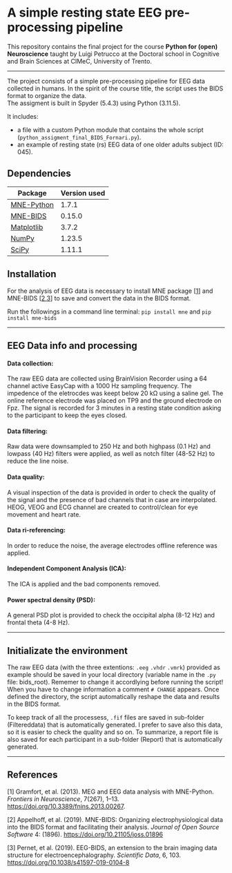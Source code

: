# A simple resting state EEG pre-processing pipeline

This repository contains the final project for the course **Python for (open) Neuroscience** taught by Luigi Petrucco at the Doctoral school in Cognitive and Brain Sciences at CIMeC, University of Trento.

***
The project consists of a simple pre-processing pipeline for EEG data collected in humans. In the spirit of the course title, the script uses the BIDS format to organize the data.  
The assigment is built in Spyder (5.4.3) using Python (3.11.5).

It includes:
- a file with a custom Python module that contains the whole script (`python_assigment_final_BIDS_Fornari.py`).
- an example of resting state (rs) EEG data of one older adults subject (ID: 045).

## Dependencies

| Package   | Version used | 
|-----------|--------------|
| [MNE-Python](https://mne.tools/stable/index.html)     | 1.7.1        | 
| [MNE-BIDS](https://mne.tools/mne-bids/stable/index.html)  | 0.15.0       |
| [Matplotlib](https://matplotlib.org/)| 3.7.2        |
| [NumPy](https://numpy.org/)    | 1.23.5       | 
| [SciPy](https://scipy.org/)    | 1.11.1       |


## Installation

For the analysis of EEG data is necessary to install MNE package [[1](https://doi.org/10.3389/fnins.2013.00267)] and MNE-BIDS [[2](https://doi.org/10.21105/joss.01896),[3](https://doi.org/10.1038/s41597-019-0104-8)] to save and convert the data in the BIDS format.

Run the followings in a command line terminal: `pip install mne` and `pip install mne-bids`

***

## EEG Data info and processing 

#### Data collection:
The raw EEG data are collected using BrainVision Recorder using a 64 channel active EasyCap with a 1000 Hz sampling frequency. The impedence of the eletrocdes was keept below 20 kΩ using a saline gel.
The online reference electrode was placed on TP9 and the ground electrode on Fpz.
The signal is recorded for 3 minutes in a resting state condition asking to the participant to keep the eyes closed.

#### Data filtering:
Raw data were downsampled to 250 Hz and both highpass (0.1 Hz) and lowpass (40 Hz) filters were applied, as well as notch filter (48-52 Hz) to reduce the line noise.

#### Data quality:
A visual inspection of the data is provided in order to check the quality of the signal and the presence of bad channels that in case are interpolated. HEOG, VEOG and ECG channel are created to control/clean for eye movement and heart rate.

#### Data ri-referencing:
In order to reduce the noise, the average electrodes offline reference was applied.

#### Independent Component Analysis (ICA):
The ICA is applied and the bad components removed.

#### Power spectral density (PSD):
A general PSD plot is provided to check the occipital alpha (8-12 Hz) and frontal theta (4-8 Hz).

***

## Initializate the environment

The raw EEG data (with the three extentions: `.eeg` `.vhdr` `.vmrk`) provided as example should be saved in your local directory (variable name in the `.py` file: bids_root). 
Rememer to change it accordlying before running the script! When you have to change information a comment `# CHANGE` appears.
Once defined the directory, the script automatically reshape the data and results in the BIDS format. 

To keep track of all the processess, `.fif` files are saved in sub-folder (Filtereddata) that is automatically generated. I prefer to save also this data, so it is easier to check the quality and so on.
To summarize, a report file is also saved for each participant in a sub-folder (Report) that is automatically generated.

***

## References
[1] Gramfort, et al. (2013). MEG and EEG data analysis with MNE-Python. _Frontiers in Neuroscience_, 7(267), 1–13. https://doi.org/10.3389/fnins.2013.00267.

[2] Appelhoff, et al. (2019). MNE-BIDS: Organizing electrophysiological data into the BIDS format and facilitating their analysis. _Journal of Open Source Software_ 4: (1896). https://doi.org/10.21105/joss.01896

[3] Pernet, et al. (2019). EEG-BIDS, an extension to the brain imaging data structure for electroencephalography. _Scientific Data_, 6, 103. https://doi.org/10.1038/s41597-019-0104-8
